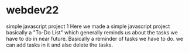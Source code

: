 # webdev22
simple javascript project 1
Here we made a simple javascript project basically a "To-Do List" which generally reminds us about the tasks we have to do in near future.
Basically a reminder of tasks we have to do.
we can add tasks in it and also delete the tasks.
